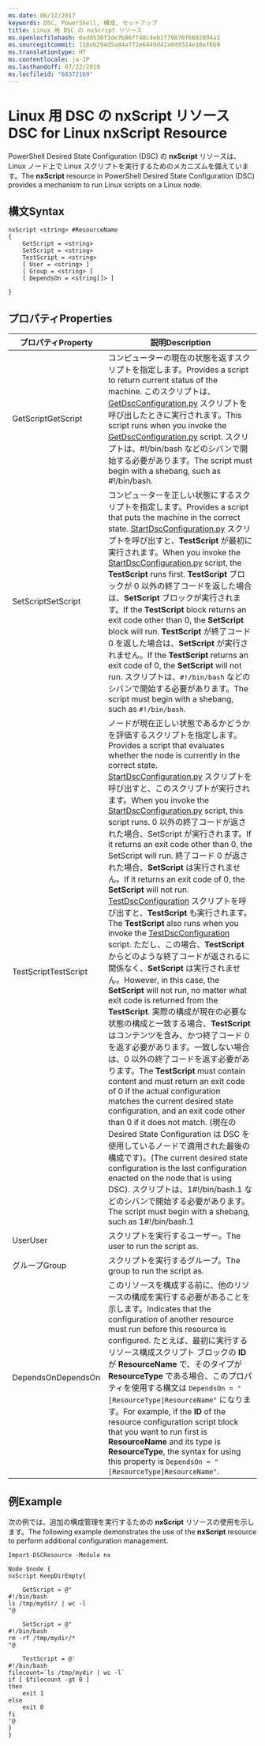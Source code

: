 ```yaml
---
ms.date: 06/12/2017
keywords: DSC, PowerShell, 構成, セットアップ
title: Linux 用 DSC の nxScript リソース
ms.openlocfilehash: 0ad0530f1de7b86ff48c4eb1f79870f6682894a1
ms.sourcegitcommit: 118eb294d5a84a772e6449d42a9d9324e18ef6b9
ms.translationtype: HT
ms.contentlocale: ja-JP
ms.lasthandoff: 07/22/2019
ms.locfileid: "68372169"
---
```

# <a name="dsc-for-linux-nxscript-resource"></a><span data-ttu-id="7583d-103">Linux 用 DSC の nxScript リソース</span><span class="sxs-lookup"><span data-stu-id="7583d-103">DSC for Linux nxScript Resource</span></span>

<span data-ttu-id="7583d-104">PowerShell Desired State Configuration (DSC) の **nxScript** リソースは、Linux ノード上で Linux スクリプトを実行するためのメカニズムを備えています。</span><span class="sxs-lookup"><span data-stu-id="7583d-104">The **nxScript** resource in PowerShell Desired State Configuration (DSC) provides a mechanism to run Linux scripts on a Linux node.</span></span>

## <a name="syntax"></a><span data-ttu-id="7583d-105">構文</span><span class="sxs-lookup"><span data-stu-id="7583d-105">Syntax</span></span>

```
nxScript <string> #ResourceName
{
    GetScript = <string>
    SetScript = <string>
    TestScript = <string>
    [ User = <string> ]
    [ Group = <string> ]
    [ DependsOn = <string[]> ]

}
```

## <a name="properties"></a><span data-ttu-id="7583d-106">プロパティ</span><span class="sxs-lookup"><span data-stu-id="7583d-106">Properties</span></span>

|  <span data-ttu-id="7583d-107">プロパティ</span><span class="sxs-lookup"><span data-stu-id="7583d-107">Property</span></span> |  <span data-ttu-id="7583d-108">説明</span><span class="sxs-lookup"><span data-stu-id="7583d-108">Description</span></span> |
|---|---|
| <span data-ttu-id="7583d-109">GetScript</span><span class="sxs-lookup"><span data-stu-id="7583d-109">GetScript</span></span>| <span data-ttu-id="7583d-110">コンピューターの現在の状態を返すスクリプトを指定します。</span><span class="sxs-lookup"><span data-stu-id="7583d-110">Provides a script to return current status of the machine.</span></span>  <span data-ttu-id="7583d-111">このスクリプトは、[GetDscConfiguration.py](https://github.com/Microsoft/PowerShell-DSC-for-Linux#performing-dsc-operations-from-the-linux-computer) スクリプトを呼び出したときに実行されます。</span><span class="sxs-lookup"><span data-stu-id="7583d-111">This script runs when you invoke the [GetDscConfiguration.py](https://github.com/Microsoft/PowerShell-DSC-for-Linux#performing-dsc-operations-from-the-linux-computer) script.</span></span> <span data-ttu-id="7583d-112">スクリプトは、#!/bin/bash などのシバンで開始する必要があります。</span><span class="sxs-lookup"><span data-stu-id="7583d-112">The script must begin with a shebang, such as #!/bin/bash.</span></span>|
| <span data-ttu-id="7583d-113">SetScript</span><span class="sxs-lookup"><span data-stu-id="7583d-113">SetScript</span></span>| <span data-ttu-id="7583d-114">コンピューターを正しい状態にするスクリプトを指定します。</span><span class="sxs-lookup"><span data-stu-id="7583d-114">Provides a script that puts the machine in the correct state.</span></span> <span data-ttu-id="7583d-115">[StartDscConfiguration.py](https://github.com/Microsoft/PowerShell-DSC-for-Linux#performing-dsc-operations-from-the-linux-computer) スクリプトを呼び出すと、**TestScript** が最初に実行されます。</span><span class="sxs-lookup"><span data-stu-id="7583d-115">When you invoke the [StartDscConfiguration.py](https://github.com/Microsoft/PowerShell-DSC-for-Linux#performing-dsc-operations-from-the-linux-computer) script, the **TestScript** runs first.</span></span> <span data-ttu-id="7583d-116">**TestScript** ブロックが 0 以外の終了コードを返した場合は、**SetScript** ブロックが実行されます。</span><span class="sxs-lookup"><span data-stu-id="7583d-116">If the **TestScript** block returns an exit code other than 0, the **SetScript** block will run.</span></span> <span data-ttu-id="7583d-117">**TestScript** が終了コード 0 を返した場合は、**SetScript** が実行されません。</span><span class="sxs-lookup"><span data-stu-id="7583d-117">If the **TestScript** returns an exit code of 0, the **SetScript** will not run.</span></span> <span data-ttu-id="7583d-118">スクリプトは、`#!/bin/bash` などのシバンで開始する必要があります。</span><span class="sxs-lookup"><span data-stu-id="7583d-118">The script must begin with a shebang, such as `#!/bin/bash`.</span></span>|
| <span data-ttu-id="7583d-119">TestScript</span><span class="sxs-lookup"><span data-stu-id="7583d-119">TestScript</span></span>| <span data-ttu-id="7583d-120">ノードが現在正しい状態であるかどうかを評価するスクリプトを指定します。</span><span class="sxs-lookup"><span data-stu-id="7583d-120">Provides a script that evaluates whether the node is currently in the correct state.</span></span> <span data-ttu-id="7583d-121">[StartDscConfiguration.py](https://github.com/Microsoft/PowerShell-DSC-for-Linux#performing-dsc-operations-from-the-linux-computer) スクリプトを呼び出すと、このスクリプトが実行されます。</span><span class="sxs-lookup"><span data-stu-id="7583d-121">When you invoke the [StartDscConfiguration.py](https://github.com/Microsoft/PowerShell-DSC-for-Linux#performing-dsc-operations-from-the-linux-computer) script, this script runs.</span></span> <span data-ttu-id="7583d-122">0 以外の終了コードが返された場合、SetScript が実行されます。</span><span class="sxs-lookup"><span data-stu-id="7583d-122">If it returns an exit code other than 0, the SetScript will run.</span></span> <span data-ttu-id="7583d-123">終了コード 0 が返された場合、**SetScript** は実行されません。</span><span class="sxs-lookup"><span data-stu-id="7583d-123">If it returns an exit code of 0, the **SetScript** will not run.</span></span> <span data-ttu-id="7583d-124">[TestDscConfiguration](https://github.com/Microsoft/PowerShell-DSC-for-Linux#performing-dsc-operations-from-the-linux-computer) スクリプトを呼び出すと、**TestScript** も実行されます。</span><span class="sxs-lookup"><span data-stu-id="7583d-124">The **TestScript** also runs when you invoke the [TestDscConfiguration](https://github.com/Microsoft/PowerShell-DSC-for-Linux#performing-dsc-operations-from-the-linux-computer) script.</span></span> <span data-ttu-id="7583d-125">ただし、この場合、**TestScript** からどのような終了コードが返されるに関係なく、**SetScript** は実行されません。</span><span class="sxs-lookup"><span data-stu-id="7583d-125">However, in this case, the **SetScript** will not run, no matter what exit code is returned from the **TestScript**.</span></span> <span data-ttu-id="7583d-126">実際の構成が現在の必要な状態の構成と一致する場合、**TestScript** はコンテンツを含み、かつ終了コード 0 を返す必要があります。一致しない場合は、0 以外の終了コードを返す必要があります。</span><span class="sxs-lookup"><span data-stu-id="7583d-126">The **TestScript** must contain content and must return an exit code of 0 if the actual configuration matches the current desired state configuration, and an exit code other than 0 if it does not match.</span></span> <span data-ttu-id="7583d-127">(現在の Desired State Configuration は DSC を使用しているノードで適用された最後の構成です)。</span><span class="sxs-lookup"><span data-stu-id="7583d-127">(The current desired state configuration is the last configuration enacted on the node that is using DSC).</span></span> <span data-ttu-id="7583d-128">スクリプトは、1#!/bin/bash.1 などのシバンで開始する必要があります。</span><span class="sxs-lookup"><span data-stu-id="7583d-128">The script must begin with a shebang, such as 1#!/bin/bash.1</span></span>|
| <span data-ttu-id="7583d-129">User</span><span class="sxs-lookup"><span data-stu-id="7583d-129">User</span></span>| <span data-ttu-id="7583d-130">スクリプトを実行するユーザー。</span><span class="sxs-lookup"><span data-stu-id="7583d-130">The user to run the script as.</span></span>|
| <span data-ttu-id="7583d-131">グループ</span><span class="sxs-lookup"><span data-stu-id="7583d-131">Group</span></span>| <span data-ttu-id="7583d-132">スクリプトを実行するグループ。</span><span class="sxs-lookup"><span data-stu-id="7583d-132">The group to run the script as.</span></span>|
| <span data-ttu-id="7583d-133">DependsOn</span><span class="sxs-lookup"><span data-stu-id="7583d-133">DependsOn</span></span> | <span data-ttu-id="7583d-134">このリソースを構成する前に、他のリソースの構成を実行する必要があることを示します。</span><span class="sxs-lookup"><span data-stu-id="7583d-134">Indicates that the configuration of another resource must run before this resource is configured.</span></span> <span data-ttu-id="7583d-135">たとえば、最初に実行するリソース構成スクリプト ブロックの **ID** が **ResourceName** で、そのタイプが **ResourceType** である場合、このプロパティを使用する構文は `DependsOn = "[ResourceType]ResourceName"` になります。</span><span class="sxs-lookup"><span data-stu-id="7583d-135">For example, if the **ID** of the resource configuration script block that you want to run first is **ResourceName** and its type is **ResourceType**, the syntax for using this property is `DependsOn = "[ResourceType]ResourceName"`.</span></span>|

## <a name="example"></a><span data-ttu-id="7583d-136">例</span><span class="sxs-lookup"><span data-stu-id="7583d-136">Example</span></span>

<span data-ttu-id="7583d-137">次の例では、追加の構成管理を実行するための **nxScript** リソースの使用を示します。</span><span class="sxs-lookup"><span data-stu-id="7583d-137">The following example demonstrates the use of the **nxScript** resource to perform additional configuration management.</span></span>

```
Import-DSCResource -Module nx

Node $node {
nxScript KeepDirEmpty{

    GetScript = @"
#!/bin/bash
ls /tmp/mydir/ | wc -l
"@

    SetScript = @"
#!/bin/bash
rm -rf /tmp/mydir/*
"@

    TestScript = @'
#!/bin/bash
filecount=`ls /tmp/mydir | wc -l`
if [ $filecount -gt 0 ]
then
    exit 1
else
    exit 0
fi
'@
}
}
```
